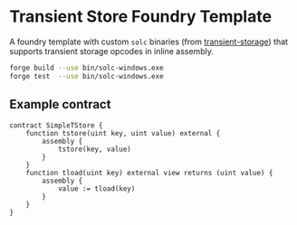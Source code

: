 # Transient Store Foundry Template

A foundry template with custom `solc` binaries (from [transient-storage](https://github.com/ethereum/solidity/tree/transient-store)) that supports transient storage opcodes in inline assembly.
```bash
forge build --use bin/solc-windows.exe
forge test  --use bin/solc-windows.exe
```

## Example contract

```solidity
contract SimpleTStore {
    function tstore(uint key, uint value) external {
        assembly {
            tstore(key, value)
        }
    }
    function tload(uint key) external view returns (uint value) {
        assembly {
            value := tload(key)
        }
    }
}
```
